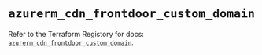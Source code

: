 # `azurerm_cdn_frontdoor_custom_domain`

Refer to the Terraform Registory for docs: [`azurerm_cdn_frontdoor_custom_domain`](https://registry.terraform.io/providers/hashicorp/azurerm/3.65.0/docs/resources/cdn_frontdoor_custom_domain).
